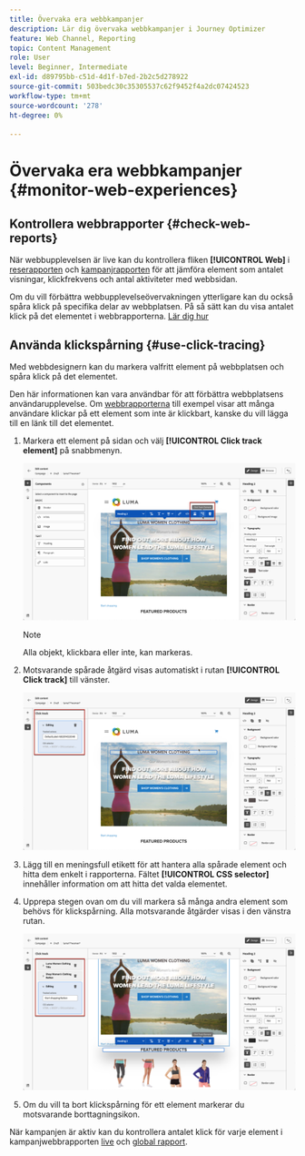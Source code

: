 ```yaml
---
title: Övervaka era webbkampanjer
description: Lär dig övervaka webbkampanjer i Journey Optimizer
feature: Web Channel, Reporting
topic: Content Management
role: User
level: Beginner, Intermediate
exl-id: d89795bb-c51d-4d1f-b7ed-2b2c5d278922
source-git-commit: 503bedc30c35305537c62f9452f4a2dc07424523
workflow-type: tm+mt
source-wordcount: '278'
ht-degree: 0%

---
```


# Övervaka era webbkampanjer {#monitor-web-experiences}

## Kontrollera webbrapporter {#check-web-reports}

När webbupplevelsen är live kan du kontrollera fliken **[!UICONTROL Web]** i [reserapporten](../reports/journey-global-report-cja.md#web-cja) och [ kampanjrapporten](../reports/campaign-global-report-cja.md#web) för att jämföra element som antalet visningar, klickfrekvens och antal aktiviteter med webbsidan.

<!--You can check the **[!UICONTROL Web]** tab of the campaign reports. Learn more on the campaign web [live report](../reports/campaign-live-report.md#web-tab) and [global report](../reports/campaign-global-report.md#web-tab).-->

Om du vill förbättra webbupplevelseövervakningen ytterligare kan du också spåra klick på specifika delar av webbplatsen. På så sätt kan du visa antalet klick på det elementet i webbrapporterna. [Lär dig hur](#use-click-tracing)

## Använda klickspårning {#use-click-tracing}

Med webbdesignern kan du markera valfritt element på webbplatsen och spåra klick på det elementet.

Den här informationen kan vara användbar för att förbättra webbplatsens användarupplevelse. Om [webbrapporterna](../reports/campaign-global-report.md#web-tab) till exempel visar att många användare klickar på ett element som inte är klickbart, kanske du vill lägga till en länk till det elementet.

1. Markera ett element på sidan och välj **[!UICONTROL Click track element]** på snabbmenyn.

   ![](assets/web-designer-click-track.png)

   >[!NOTE]
   >
   >Alla objekt, klickbara eller inte, kan markeras.

1. Motsvarande spårade åtgärd visas automatiskt i rutan **[!UICONTROL Click track]** till vänster.

   ![](assets/web-designer-click-track-pane.png)

1. Lägg till en meningsfull etikett för att hantera alla spårade element och hitta dem enkelt i rapporterna. Fältet **[!UICONTROL CSS selector]** innehåller information om att hitta det valda elementet.

1. Upprepa stegen ovan om du vill markera så många andra element som behövs för klickspårning. Alla motsvarande åtgärder visas i den vänstra rutan.

   ![](assets/web-designer-click-tracking-actions.png)

1. Om du vill ta bort klickspårning för ett element markerar du motsvarande borttagningsikon.

När kampanjen är aktiv kan du kontrollera antalet klick för varje element i kampanjwebbrapporten [live](../reports/campaign-live-report.md#web-tab) och [global rapport](../reports/campaign-global-report.md#web-tab).

